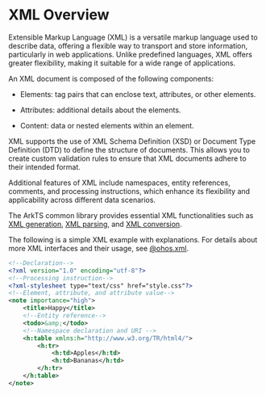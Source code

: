 # XML Overview


Extensible Markup Language (XML) is a versatile markup language used to describe data, offering a flexible way to transport and store information, particularly in web applications. Unlike predefined languages, XML offers greater flexibility, making it suitable for a wide range of applications.


An XML document is composed of the following components:


- Elements: tag pairs that can enclose text, attributes, or other elements.

- Attributes: additional details about the elements.

- Content: data or nested elements within an element.


XML supports the use of XML Schema Definition (XSD) or Document Type Definition (DTD) to define the structure of documents. This allows you to create custom validation rules to ensure that XML documents adhere to their intended format.


Additional features of XML include namespaces, entity references, comments, and processing instructions, which enhance its flexibility and applicability across different data scenarios.


The ArkTS common library provides essential XML functionalities such as [XML generation](xml-generation.md), [XML parsing](xml-parsing.md), and [XML conversion](xml-conversion.md).

The following is a simple XML example with explanations. For details about more XML interfaces and their usage, see [@ohos.xml](../reference/apis-arkts/js-apis-xml.md).

```XML
<!--Declaration-->
<?xml version="1.0" encoding="utf-8"?>
<!--Processing instruction-->
<?xml-stylesheet type="text/css" href="style.css"?>
<!--Element, attribute, and attribute value-->
<note importance="high">
    <title>Happy</title>
    <!--Entity reference-->
    <todo>&amp;</todo>
    <!--Namespace declaration and URI -->
    <h:table xmlns:h="http://www.w3.org/TR/html4/">
        <h:tr>
            <h:td>Apples</h:td>
            <h:td>Bananas</h:td>
        </h:tr>
    </h:table>
</note>
```
